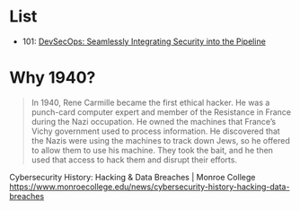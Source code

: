 # List

- 101: [DevSecOps: Seamlessly Integrating Security into the Pipeline](./guide101.md)

# Why 1940?

> In 1940, Rene Carmille became the first ethical hacker. He was a punch-card computer expert and member of the Resistance in France during the Nazi occupation. He owned the machines that France’s Vichy government used to process information. He discovered that the Nazis were using the machines to track down Jews, so he offered to allow them to use his machine. They took the bait, and he then used that access to hack them and disrupt their efforts.

Cybersecurity History: Hacking & Data Breaches | Monroe College https://www.monroecollege.edu/news/cybersecurity-history-hacking-data-breaches

